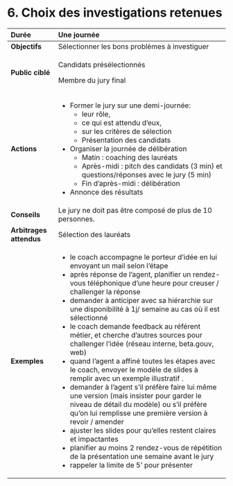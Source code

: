 # 6.    Choix des investigations retenues

<table>
  <thead>
    <tr>
      <th style="text-align:left"><b>Dur&#xE9;e</b>
      </th>
      <th style="text-align:left"><b>Une journ&#xE9;e</b>
      </th>
    </tr>
  </thead>
  <tbody>
    <tr>
      <td style="text-align:left"><b>Objectifs</b>
      </td>
      <td style="text-align:left">S&#xE9;lectionner les bons probl&#xE8;mes &#xE0; investiguer</td>
    </tr>
    <tr>
      <td style="text-align:left"><b>Public cibl&#xE9;</b>
      </td>
      <td style="text-align:left">
        <p>Candidats pr&#xE9;s&#xE9;lectionn&#xE9;s</p>
        <p>Membre du jury final</p>
      </td>
    </tr>
    <tr>
      <td style="text-align:left"><b>Actions </b>
      </td>
      <td style="text-align:left">
        <ul>
          <li>Former le jury sur une demi-journ&#xE9;e:
            <ul>
              <li>leur r&#xF4;le,</li>
              <li>ce qui est attendu d&#x2019;eux,</li>
              <li>sur les crit&#xE8;res de s&#xE9;lection</li>
              <li>Pr&#xE9;sentation des candidats</li>
            </ul>
          </li>
          <li>Organiser la journ&#xE9;e de d&#xE9;lib&#xE9;ration
            <ul>
              <li>Matin : coaching des laur&#xE9;ats</li>
              <li>Apr&#xE8;s-midi : pitch des candidats (3 min) et questions/r&#xE9;ponses
                avec le jury (5 min)</li>
              <li>Fin d&#x2019;apr&#xE8;s-midi : d&#xE9;lib&#xE9;ration</li>
            </ul>
          </li>
          <li>Annonce des r&#xE9;sultats</li>
        </ul>
      </td>
    </tr>
    <tr>
      <td style="text-align:left"><b>Conseils</b>
      </td>
      <td style="text-align:left">Le jury ne doit pas &#xEA;tre compos&#xE9; de plus de 10 personnes.</td>
    </tr>
    <tr>
      <td style="text-align:left"><b>Arbitrages attendus</b>
      </td>
      <td style="text-align:left">S&#xE9;lection des laur&#xE9;ats</td>
    </tr>
    <tr>
      <td style="text-align:left"><b>Exemples</b>
      </td>
      <td style="text-align:left">
        <ul>
          <li>le coach accompagne le porteur d&#x2019;id&#xE9;e en lui envoyant un mail
            selon l&#x2019;&#xE9;tape</li>
          <li>apr&#xE8;s r&#xE9;ponse de l&#x2019;agent, planifier un rendez-vous t&#xE9;l&#xE9;phonique
            d&#x2019;une heure pour creuser / challenger la r&#xE9;ponse</li>
          <li>demander &#xE0; anticiper avec sa hi&#xE9;rarchie sur une disponibilit&#xE9;
            &#xE0; 1j/ semaine au cas o&#xF9; il est s&#xE9;lectionn&#xE9;</li>
          <li>le coach demande feedback au r&#xE9;f&#xE9;rent m&#xE9;tier, et cherche
            d&#x2019;autres sources pour challenger l&#x2019;id&#xE9;e (r&#xE9;seau
            interne, beta.gouv, web)</li>
          <li>quand l&#x2019;agent a affin&#xE9; toutes les &#xE9;tapes avec le coach,
            envoyer le mod&#xE8;le de slides &#xE0; remplir avec un exemple illustratif
            .</li>
          <li>demander &#xE0; l&#x2019;agent s&#x2019;il pr&#xE9;f&#xE8;re faire lui
            m&#xEA;me une version (mais insister pour garder le niveau de d&#xE9;tail
            du mod&#xE8;le) ou s&#x2019;il pr&#xE9;f&#xE8;re qu&#x2019;on lui remplisse
            une premi&#xE8;re version &#xE0; revoir / amender</li>
          <li>ajuster les slides pour qu&#x2019;elles restent claires et impactantes</li>
          <li>planifier au moins 2 rendez-vous de r&#xE9;p&#xE9;tition de la pr&#xE9;sentation
            une semaine avant le jury</li>
          <li>rappeler la limite de 5&#x2019; pour pr&#xE9;senter</li>
        </ul>
      </td>
    </tr>
  </tbody>
</table>

